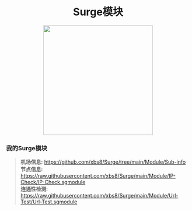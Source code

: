 <h1 align="center">Surge模块</h1>

<p align="center">
<img src="https://raw.githubusercontent.com/xbs8/Surge/main/Module.png" width="300"></img>
</p>

### 我的Surge模块
> **机场信息:** https://github.com/xbs8/Surge/tree/main/Module/Sub-info </br>
> **节点信息:** https://raw.githubusercontent.com/xbs8/Surge/main/Module/IP-Check/IP-Check.sgmodule </br>
> **连通性检测:** https://raw.githubusercontent.com/xbs8/Surge/main/Module/Url-Test/Url-Test.sgmodule </br>
</br>
